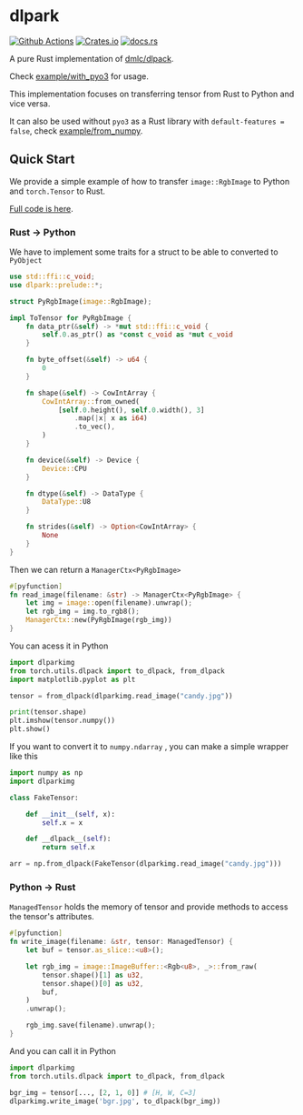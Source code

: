 # dlpark
[![Github Actions](https://img.shields.io/github/actions/workflow/status/SunDoge/dlpark/rust.yml?branch=main&style=for-the-badge)](https://github.com/SunDoge/dlpark/actions/workflows/rust.yml)
[![Crates.io](https://img.shields.io/crates/v/dlpark?style=for-the-badge)](https://crates.io/crates/dlpark)
[![docs.rs](https://img.shields.io/docsrs/dlpark/latest?style=for-the-badge)](https://docs.rs/dlpark)


A pure Rust implementation of [dmlc/dlpack](https://github.com/dmlc/dlpack).

Check [example/with_pyo3](./example/with_pyo3) for usage.

This implementation focuses on transferring tensor from Rust to Python and vice versa.

It can also be used without `pyo3` as a Rust library with `default-features = false`, check [example/from_numpy](./example/from_numpy).

## Quick Start

We provide a simple example of how to transfer `image::RgbImage` to Python and `torch.Tensor` to Rust.

[Full code is here](https://github.com/SunDoge/dlparkimg).

### Rust $\rightarrow$ Python

We have to implement some traits for a struct to be able to converted to `PyObject`

```rust
use std::ffi::c_void;
use dlpark::prelude::*;

struct PyRgbImage(image::RgbImage);

impl ToTensor for PyRgbImage {
    fn data_ptr(&self) -> *mut std::ffi::c_void {
        self.0.as_ptr() as *const c_void as *mut c_void
    }

    fn byte_offset(&self) -> u64 {
        0
    }

    fn shape(&self) -> CowIntArray {
        CowIntArray::from_owned(
            [self.0.height(), self.0.width(), 3]
                .map(|x| x as i64)
                .to_vec(),
        )
    }

    fn device(&self) -> Device {
        Device::CPU
    }

    fn dtype(&self) -> DataType {
        DataType::U8
    }

    fn strides(&self) -> Option<CowIntArray> {
        None
    }
}
```

Then we can return a `ManagerCtx<PyRgbImage>`

```rust
#[pyfunction]
fn read_image(filename: &str) -> ManagerCtx<PyRgbImage> {
    let img = image::open(filename).unwrap();
    let rgb_img = img.to_rgb8();
    ManagerCtx::new(PyRgbImage(rgb_img))
}
```

You can acess it in Python

```python
import dlparkimg
from torch.utils.dlpack import to_dlpack, from_dlpack
import matplotlib.pyplot as plt

tensor = from_dlpack(dlparkimg.read_image("candy.jpg"))

print(tensor.shape)
plt.imshow(tensor.numpy())
plt.show()
```

If you want to convert it to `numpy.ndarray` , you can make a simple wrapper like this

```python
import numpy as np
import dlparkimg

class FakeTensor:

    def __init__(self, x):
        self.x = x

    def __dlpack__(self):
        return self.x

arr = np.from_dlpack(FakeTensor(dlparkimg.read_image("candy.jpg")))
```

### Python $\rightarrow$ Rust

`ManagedTensor` holds the memory of tensor and provide methods to access the tensor's attributes.

```rust
#[pyfunction]
fn write_image(filename: &str, tensor: ManagedTensor) {
    let buf = tensor.as_slice::<u8>();

    let rgb_img = image::ImageBuffer::<Rgb<u8>, _>::from_raw(
        tensor.shape()[1] as u32,
        tensor.shape()[0] as u32,
        buf,
    )
    .unwrap();

    rgb_img.save(filename).unwrap();
}
```

And you can call it in Python

```python
import dlparkimg
from torch.utils.dlpack import to_dlpack, from_dlpack

bgr_img = tensor[..., [2, 1, 0]] # [H, W, C=3]
dlparkimg.write_image('bgr.jpg', to_dlpack(bgr_img))
```
